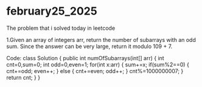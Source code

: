 # february25_2025
The problem that i solved today in leetcode

1.Given an array of integers arr, return the number of subarrays with an odd sum. Since the answer can be very large, return it modulo 109 + 7.

Code:
class Solution {
    public int numOfSubarrays(int[] arr) {
        int cnt=0,sum=0;
        int odd=0,even=1;
        for(int x:arr)
        {
            sum+=x;
            if(sum%2==0)
            {
                cnt+=odd;
                even++;
            }
            else
            {
                cnt+=even;
                odd++;
            }
            cnt%=1000000007;
        }
        return cnt;
    }
}
